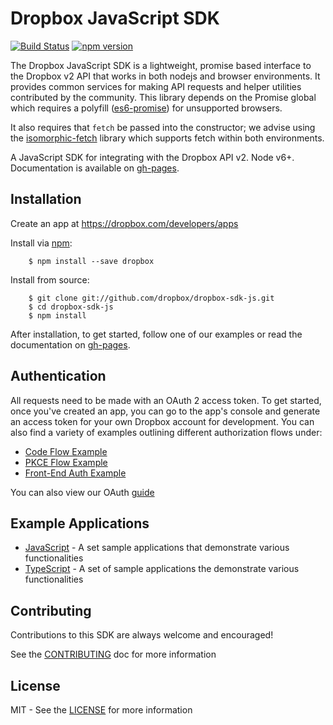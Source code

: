 # Dropbox JavaScript SDK
[![Build Status](https://travis-ci.org/dropbox/dropbox-sdk-js.svg?branch=master)](https://travis-ci.org/dropbox/dropbox-sdk-js)
[![npm version](https://badge.fury.io/js/dropbox.svg)](https://badge.fury.io/js/dropbox)

The Dropbox JavaScript SDK is a lightweight, promise based interface to the Dropbox v2 API that works in both nodejs and browser environments. It provides common services for making API requests and helper utilities contributed by the community.  This library depends on the Promise global which requires a polyfill ([es6-promise](https://www.npmjs.com/package/es6-promise)) for unsupported browsers.

It also requires that `fetch` be passed into the constructor; we advise using the [isomorphic-fetch](https://www.npmjs.com/package/isomorphic-fetch) library which supports fetch within both environments.

A JavaScript SDK for integrating with the Dropbox API v2. Node v6+. Documentation is available on [gh-pages](http://dropbox.github.io/dropbox-sdk-js/).

Installation
------------

Create an app at https://dropbox.com/developers/apps

Install via [npm](https://www.npmjs.com):

```console
    $ npm install --save dropbox
```

Install from source:

```console
    $ git clone git://github.com/dropbox/dropbox-sdk-js.git
    $ cd dropbox-sdk-js
    $ npm install
```

After installation, to get started, follow one of our examples or read the documentation on [gh-pages](http://dropbox.github.io/dropbox-sdk-js/).

Authentication
--------------

All requests need to be made with an OAuth 2 access token. To get started, once you've created an app, you can go to the app's console and generate an access
token for your own Dropbox account for development.  You can also find a variety of examples outlining different authorization flows under:

- [Code Flow Example](http://github.com/dropbox/dropbox-sdk-js/tree/master/examples/javascript/simple-backend/)
- [PKCE Flow Example](http://github.com/dropbox/dropbox-sdk-js/tree/master/examples/javascript/PKCE-backend/)
- [Front-End Auth Example](http://github.com/dropbox/dropbox-sdk-js/tree/master/examples/javascript/auth/)

You can also view our OAuth [guide](https://www.dropbox.com/lp/developers/reference/oauth-guide.html)

Example Applications
--------------------

- [JavaScript](https://github.com/dropbox/dropbox-sdk-js/tree/master/examples/javascript) - A set sample applications that demonstrate various functionalities
- [TypeScript](http://github.com/dropbox/dropbox-sdk-js/tree/master/examples/typescript/) - A set of sample applications the demonstrate various functionalities

Contributing
------------

Contributions to this SDK are always welcome and encouraged!

See the [CONTRIBUTING](http://github.com/dropbox/dropbox-sdk-js/blob/master/CONTRIBUTING.md) doc for more information

License
-------
MIT - See the [LICENSE](http://github.com/dropbox/dropbox-sdk-js/blob/master/LICENSE) for more information
